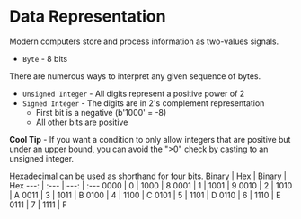 # Data Representation

Modern computers store and process information as two-values signals.  
 - `Byte` - 8 bits

There are numerous ways to interpret any given sequence of bytes.
 - `Unsigned Integer` - All digits represent a positive power of 2
 - `Signed Integer` - The digits are in 2's complement representation
    - First bit is a negative (b'1000' = -8)
    - All other bits are positive  

**Cool Tip** - If you want a condition to only allow integers that are positive but under an upper bound, you can avoid the ">0" check by casting to an unsigned integer.

Hexadecimal can be used as shorthand for four bits.
Binary | Hex | Binary | Hex
---: | :--- | ---: | :---
0000 | 0 | 1000 | 8
0001 | 1 | 1001 | 9
0010 | 2 | 1010 | A
0011 | 3 | 1011 | B
0100 | 4 | 1100 | C
0101 | 5 | 1101 | D
0110 | 6 | 1110 | E
0111 | 7 | 1111 | F

